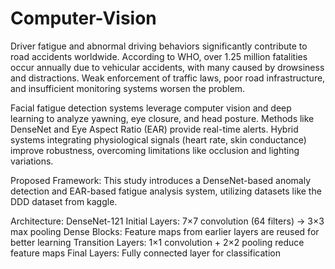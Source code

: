 # Computer-Vision
Driver fatigue and abnormal driving behaviors significantly contribute to road accidents worldwide. According to WHO, over 1.25 million fatalities occur annually due to vehicular accidents, with many caused by drowsiness and distractions. Weak enforcement of traffic laws, poor road infrastructure, and insufficient monitoring systems worsen the problem.

Facial fatigue detection systems leverage computer vision and deep learning to analyze yawning, eye closure, and head posture. Methods like DenseNet and Eye Aspect Ratio (EAR) provide real-time alerts. Hybrid systems integrating physiological signals (heart rate, skin conductance) improve robustness, overcoming limitations like occlusion and lighting variations.

Proposed Framework:
This study introduces a DenseNet-based anomaly detection and EAR-based fatigue analysis system, utilizing datasets like the DDD dataset from kaggle.

Architecture: DenseNet-121
Initial Layers: 7×7 convolution (64 filters) → 3×3 max pooling
Dense Blocks: Feature maps from earlier layers are reused for better learning
Transition Layers: 1×1 convolution + 2×2 pooling reduce feature maps
Final Layers: Fully connected layer for classification
